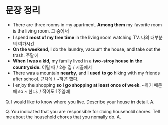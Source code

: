 # 문장 정리
- There are three rooms in my apartment. **Among them** my favorite room is the living room. 그 중에서
- I spend **most of my free time** in the living room watching TV. 나의 대부분의 여가시간
- **On the weekend**, I do the laundry, vacuum the house, and take out the trash. 주말에
- **When I was a kid**, my family lived in a **two-stroy house** **in the countryside.** 어릴 때 / 2층 집 / 시골에서
- There was a mountain **nearby**, and I **used to go** hiking with my friends after school. 근처에 / ~하곤 했다.
- I enjoy the shopping **so I go shopping** **at least once of week**. ~하기 때문에 so ~ 한다. / 적어도 1주일에 


Q. I would like to know where you live. Describe your house in detail.
A. 

Q. You indicated that you are responsible for doing household chores. Tell me about the household chores that you nomally do.
A.
